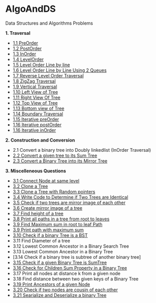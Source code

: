 # AlgoAndDS
Data Structures and Algorithms Problems

<b>1. Traversal</b>
-	[1.1 PreOrder](src/com/example/ds/tree/traversal/Traversal.java)				          
-	[1.2 PostOrder](src/com/example/ds/tree/traversal/Traversal.java)				          
-	[1.3 InOrder](src/com/example/ds/tree/traversal/Traversal.java)					            
-	[1.4 LevelOrder](src/com/example/ds/tree/traversal/Traversal.java)					        
-	[1.5 Level Order Line by line](src/com/example/ds/tree/traversal/Traversal.java)					
-	[1.6 Level Order Line by Line Using 2 Queues](src/com/example/ds/tree/traversal/Traversal.java)					
-	[1.7 Reverse Level Order Traversal](src/com/example/ds/tree/traversal/Traversal.java)					
-	[1.8 ZigZag Traversal](src/com/example/ds/tree/traversal/Traversal.java)	 				
-	[1.9 Vertical Traversal](src/com/example/ds/tree/traversal/Traversal.java)					
-	[1.10 Left View of Tree](src/com/example/ds/tree/traversal/Traversal.java)					
-	[1.11 Right View Of Tree](src/com/example/ds/tree/traversal/Traversal.java)					
-	[1.12 Top View of Tree](src/com/example/ds/tree/traversal/Traversal.java)					
-	[1.13 Bottom view of Tree](src/com/example/ds/tree/traversal/Traversal.java)					
-	[1.14 Boundary Traversal](src/com/example/ds/tree/traversal/Traversal.java)					
-	[1.15 Iterative preOrder](src/com/example/ds/tree/traversal/Traversal.java)					
-	[1.16 Iterative postOrder](src/com/example/ds/tree/traversal/Traversal.java)					
-	[1.16 Iterative inOrder](src/com/example/ds/tree/traversal/Traversal.java)					
					
<b>2. Construction and Conversion</b>	
- 2.1 Convert a binary tree into Doubly linkedlist (InOrder Traversal)				
-	[2.2 Convert a given tree to its Sum Tree](src/com/example/ds/tree/problems/ConvertToSumTree.java)				
-	[2.3 Convert a Binary Tree into its Mirror Tree](src/com/example/ds/tree/problems/MirrorTree.java)				
					
<b>3. Miscelleneous Questions</b>	
- [3.1 Connect Node at same level](src/com/example/ds/tree/problems/ConnectNodes.java)				
-	[3.2 Clone a Tree](src/com/example/ds/tree/problems/CloneTree.java)				
-	[3.3 Clone a Tree with Random pointers](src/com/example/ds/tree/problems/TreeWithRandomPointers.java)				
-	[3.4 Write Code to Determine if Two Trees are Identical](src/com/example/ds/tree/problems/IdenticalTree.java)				
-	[3.5 Check if two trees are mirror image of each other](src/com/example/ds/tree/problems/MirrorTree.java)				
-	[3.6 Create mirror image of a tree](src/com/example/ds/tree/problems/MirrorTree.java)				
-	[3.7 Find height of a tree](src/com/example/ds/tree/problems/HeightOfATree.java)				
-	[3.8 Print all paths in a tree from root to leaves](src/com/example/ds/tree/problems/PathFromRootToLeaf.java)				
-	[3.9 Find Maximum sum in root to leaf Path](src/com/example/ds/tree/problems/MaxSumPath.java)				
-	[3.9 Print path with maximum sum](src/com/example/ds/tree/problems/MaxSumPath.java)			
-	[3.10 Check if a binary Tree is a BST](src/com/example/ds/tree/problems/CheckIfTreeIsBST.java)				
-	3.11 Find Diameter of a tree				
-	3.12 Lowest Common Ancestor in a Binary Search Tree				
-	3.13 Lowest Common Ancestor in a Binary Tree				
-	[3.14 Check if a binary tree is subtree of another binary tree] 				
-	[3.15 Check if a given Binary Tree is SumTree](src/com/example/ds/tree/problems/SumTree.java)				
-	[3.16 Check for Children Sum Property in a Binary Tree](src/com/example/ds/tree/problems/ChildrenSumProperty.java)				
-	3.17 Print all nodes at distance k from a given node				
-	3.18 Find distance between two given keys of a Binary Tree				
-	[3.19 Print Ancestors of a given Node](src/com/example/ds/tree/problems/AllAncestors.java) 				
-	[3.20 Check if two nodes are cousin of each other](src/com/example/ds/tree/problems/CheckForCousin.java)				
-	[3.21 Searialize and Deserialize a binary Tree](src/com/example/ds/tree/problems/TreeSerialization.java)				
